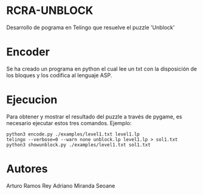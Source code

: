 # RCRA-UNBLOCK
Desarrollo de pograma en Telingo que resuelve el puzzle 'Unblock'

# Encoder
Se ha creado un programa en python el cual lee un txt con la disposición de los bloques y los codifica al lenguaje ASP.

# Ejecucion
Para obtener y mostrar el resultado del puzzle a través de pygame, es necesario ejecutar estos tres comandos.
Ejemplo:
```
python3 encode.py ./examples/level1.txt level1.lp
telingo --verbose=0 --warn none unblock.lp level1.lp > sol1.txt
python3 showunblock.py ./examples/level1.txt sol1.txt
```
# Autores
Arturo Ramos Rey
Adriano Miranda Seoane 

